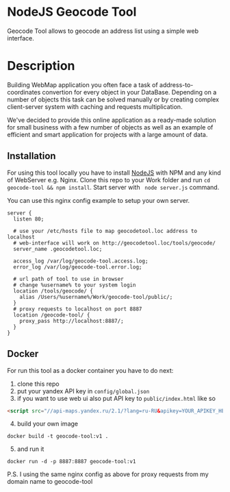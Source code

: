 NodeJS Geocode Tool
============

Geocode Tool allows to geocode an address list using a simple web interface.

Description
============

Building WebMap application you often face a task of address-to-coordinates convertion for every object in your DataBase.
Depending on a number of objects this task can be solved manually or by creating complex client-server system with caching and requests multiplication.

We've decided to provide this online application as a ready-made solution for small business with a few number of objects
as well as an example of efficient and smart application for projects with a large amount of data.

Installation
------------
For using this tool locally you have to install <a href="https://nodejs.org/">NodeJS</a> with NPM and any kind of WebServer e.g. Nginx.
Clone this repo to your Work folder and run ```cd geocode-tool && npm install```.
Start server with ``` node server.js``` command.

You can use this nginx config example to setup your own server.
```
server {
  listen 80;

  # use your /etc/hosts file to map geocodetool.loc address to localhost
  # web-interface will work on http://geocodetool.loc/tools/geocode/
  server_name .geocodetool.loc;

  access_log /var/log/geocode-tool.access.log;
  error_log /var/log/geocode-tool.error.log;

  # url path of tool to use in browser
  # change %username% to your system login
  location /tools/geocode/ {
    alias /Users/%username%/Work/geocode-tool/public/;
  }
  # proxy requests to localhost on port 8887
  location /geocode-tool/ {
    proxy_pass http://localhost:8887/;
  }
}
```

Docker
------------
For run this tool as a docker container you have to do next:
1) clone this repo 
2) put your yandex API key in `config/global.json`
3) if you want to use web ui also put API key to `public/index.html`
like so
```html
<script src="//api-maps.yandex.ru/2.1/?lang=ru-RU&apikey=YOUR_APIKEY_HERE"></script>
```
4) build your own image 
```shell
docker build -t geocode-tool:v1 .
```

5) and run it
```shell
docker run -d -p 8887:8887 geocode-tool:v1
```  
P.S. I using the same nginx config as above for proxy requests from my domain name to geocode-tool 

